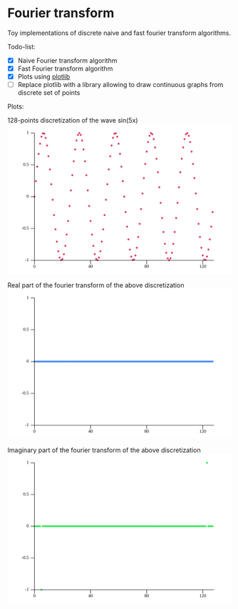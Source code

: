 # Fourier transform
Toy implementations of discrete naive and fast fourier transform algorithms. 

Todo-list:
- [x] Naive Fourier transform algorithm
- [x] Fast Fourier transform algorithm
- [x] Plots using [plotlib](https://docs.rs/plotlib/latest/plotlib/)
- [ ] Replace plotlib with a library allowing to draw continuous graphs from discrete set of points

Plots:

128-points discretization of the wave sin(5x)
<img src="plots/amplitude_plot.svg" />

Real part of the fourier transform of the above discretization
<img src="plots/real_frequencies.svg" />

Imaginary part of the fourier transform of the above discretization
<img src="plots/imaginary_frequencies.svg" />